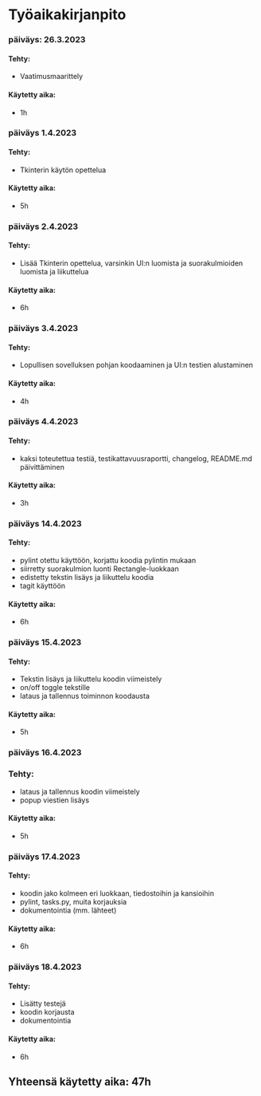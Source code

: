 # Työaikakirjanpito

### päiväys: 26.3.2023
   
#### Tehty:
- Vaatimusmaarittely

#### Käytetty aika:
- 1h

### päiväys 1.4.2023

#### Tehty:
- Tkinterin käytön opettelua

#### Käytetty aika:
- 5h

### päiväys 2.4.2023

#### Tehty:
- Lisää Tkinterin opettelua, varsinkin UI:n luomista ja suorakulmioiden luomista ja liikuttelua 

#### Käytetty aika:
- 6h

### päiväys 3.4.2023

#### Tehty:
- Lopullisen sovelluksen pohjan koodaaminen ja UI:n testien alustaminen 

#### Käytetty aika:
- 4h

### päiväys 4.4.2023

#### Tehty:
- kaksi toteutettua testiä, testikattavuusraportti, changelog, README.md päivittäminen

#### Käytetty aika:
- 3h

### päiväys 14.4.2023

#### Tehty:
- pylint otettu käyttöön, korjattu koodia pylintin mukaan
- siirretty suorakulmion luonti Rectangle-luokkaan
- edistetty tekstin lisäys ja liikuttelu koodia
- tagit käyttöön

#### Käytetty aika:
- 6h

### päiväys 15.4.2023

#### Tehty:
- Tekstin lisäys ja liikuttelu koodin viimeistely
- on/off toggle tekstille
- lataus ja tallennus toiminnon koodausta

#### Käytetty aika:
- 5h

### päiväys 16.4.2023

### Tehty:
- lataus ja tallennus koodin viimeistely
- popup viestien lisäys

#### Käytetty aika:
- 5h

### päiväys 17.4.2023

#### Tehty:
- koodin jako kolmeen eri luokkaan, tiedostoihin ja kansioihin
- pylint, tasks.py, muita korjauksia
- dokumentointia (mm. lähteet)

#### Käytetty aika:
- 6h

### päiväys 18.4.2023

#### Tehty:
- Lisätty testejä
- koodin korjausta
- dokumentointia

#### Käytetty aika:
- 6h

## Yhteensä käytetty aika: 47h
